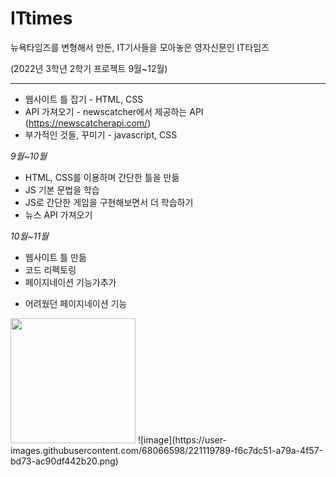 # ITtimes
뉴욕타임즈를 변형해서 만든, IT기사들을 모아놓은 영자신문인 IT타임즈

(2022년 3학년 2학기 프로젝트 9월~12월)

*************************



* 웹사이트 틀 잡기 - HTML, CSS
* API 가져오기 - newscatcher에서 제공하는 API (https://newscatcherapi.com/)
* 부가적인 것들, 꾸미기 - javascript, CSS

_9월~10월_
- HTML, CSS를 이용하며 간단한 틀을 만듦
- JS 기본 문법을 학습
- JS로 간단한 게임을 구현해보면서 더 학습하기
- 뉴스 API 가져오기

_10월~11월_
- 웹사이트 틀 만듦
- 코드 리펙토링
- 페이지네이션 기능가추가


* 어려웠던 페이지네이션 기능
<img src="![image](https://user-images.githubusercontent.com/68066598/221114737-f3e996fa-a6dd-40f1-a862-e859bc1c6a85.png)" width="200" height="200"/>
![image](https://user-images.githubusercontent.com/68066598/221119789-f6c7dc51-a79a-4f57-bd73-ac90df442b20.png)
